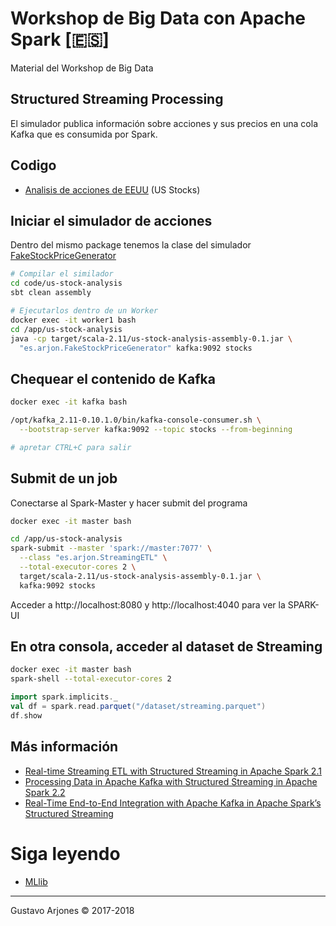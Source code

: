 # Workshop de Big Data con Apache Spark [🇪🇸]
Material del Workshop de Big Data

## Structured Streaming Processing
El simulador publica información sobre acciones y sus precios en una cola Kafka que es consumida por Spark.

## Codigo
* [Analisis de acciones de EEUU](code/us-stock-analysis) (US Stocks)

## Iniciar el simulador de acciones
Dentro del mismo package tenemos la clase del simulador [FakeStockPriceGenerator](./code/us-stock-analysis/src/main/scala/es/arjonFakeStockPriceGenerator.scala)

```bash
# Compilar el similador
cd code/us-stock-analysis
sbt clean assembly

# Ejecutarlos dentro de un Worker
docker exec -it worker1 bash
cd /app/us-stock-analysis
java -cp target/scala-2.11/us-stock-analysis-assembly-0.1.jar \
  "es.arjon.FakeStockPriceGenerator" kafka:9092 stocks
```

## Chequear el contenido de Kafka

```bash
docker exec -it kafka bash

/opt/kafka_2.11-0.10.1.0/bin/kafka-console-consumer.sh \
  --bootstrap-server kafka:9092 --topic stocks --from-beginning

# apretar CTRL+C para salir
```

## Submit de un job
Conectarse al Spark-Master y hacer submit del programa

```bash
docker exec -it master bash

cd /app/us-stock-analysis
spark-submit --master 'spark://master:7077' \
  --class "es.arjon.StreamingETL" \
  --total-executor-cores 2 \
  target/scala-2.11/us-stock-analysis-assembly-0.1.jar \
  kafka:9092 stocks
```
Acceder a http://localhost:8080 y http://localhost:4040 para ver la SPARK-UI

## En otra consola, acceder al dataset de Streaming
```bash
docker exec -it master bash
spark-shell --total-executor-cores 2
```

```scala
import spark.implicits._
val df = spark.read.parquet("/dataset/streaming.parquet")
df.show
```

## Más información
* [Real-time Streaming ETL with Structured Streaming in Apache Spark 2.1](https://databricks.com/blog/2017/01/19/real-time-streaming-etl-structured-streaming-apache-spark-2-1.html)
* [Processing Data in Apache Kafka with Structured Streaming in Apache Spark 2.2](https://databricks.com/blog/2017/04/26/processing-data-in-apache-kafka-with-structured-streaming-in-apache-spark-2-2.html)
* [Real-Time End-to-End Integration with Apache Kafka in Apache Spark’s Structured Streaming](https://databricks.com/blog/2017/04/04/real-time-end-to-end-integration-with-apache-kafka-in-apache-sparks-structured-streaming.html)

# Siga leyendo
* [MLlib](README-ml.md)

____
Gustavo Arjones &copy; 2017-2018
